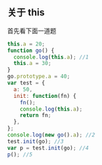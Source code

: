 <!--
 * @Author: tf
 * @Date: 2021-03-24 13:08:55
 * @LastEditTime: 2021-03-24 13:14:17
 * @Description: 关于this
-->

## 关于 this

首先看下面一道题

```js
this.a = 20;
function go() {
  console.log(this.a); //1
  this.a = 30;
}
go.prototype.a = 40;
var test = {
  a: 50,
  init: function(fn) {
    fn();
    console.log(this.a);
    return fn;
  },
};
console.log(new go().a); //2
test.init(go); //3
var p = test.init(go); //4
p(); //5
```

